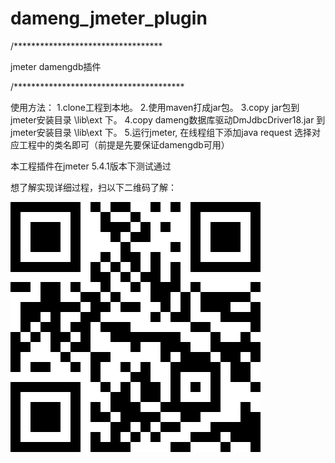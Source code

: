 # dameng_jmeter_plugin

/**********************************

jmeter damengdb插件

/***************************************

使用方法： 
1.clone工程到本地。 
2.使用maven打成jar包。 
3.copy jar包到 jmeter安装目录 \lib\ext 下。 
4.copy dameng数据库驱动DmJdbcDriver18.jar 到 jmeter安装目录 \lib\ext 下。
5.运行jmeter, 在线程组下添加java request 选择对应工程中的类名即可（前提是先要保证damengdb可用）

本工程插件在jmeter 5.4.1版本下测试通过

想了解实现详细过程，扫以下二维码了解：

![](https://github.com/testerhome/jmeter_mongodb/blob/master/2Dcode.png)